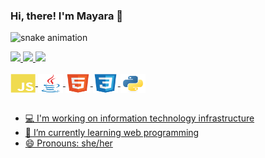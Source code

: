 ### Hi, there! I'm Mayara 👋

![snake animation](https://github.com/maayvs/maayvs/blob/output/github-contribution-grid-snake2.svg)
<div>
  <a href="https://github.com/maayvs">
  <img height="180em" src="https://github-readme-stats.vercel.app/api?username=maayvs&theme=vision-friendly-dark&show_icons=true&hide_border=true&count_private=true"/>
  <img height="180em" src="https://github-readme-streak-stats.herokuapp.com/?user=maayvs&theme=vision-friendly-dark&hide_border=true"/>
  <img height="180em" src="https://github-readme-stats.vercel.app/api/top-langs/?username=maayvs&theme=vision-friendly-dark&show_icons=true&hide_border=true&layout=compact"/>
</div>
    
<div style="display: inline_block"><br>
  <img align="center" alt="Rafa-Js" height="30" width="40" src="https://raw.githubusercontent.com/devicons/devicon/master/icons/javascript/javascript-plain.svg">
  <img align="center" alt="Rafa-React" height="30" width="40" src="https://raw.githubusercontent.com/devicons/devicon/master/icons/java/java-original.svg">
  <img align="center" alt="Rafa-HTML" height="30" width="40" src="https://raw.githubusercontent.com/devicons/devicon/master/icons/html5/html5-original.svg">
  <img align="center" alt="Rafa-CSS" height="30" width="40" src="https://raw.githubusercontent.com/devicons/devicon/master/icons/css3/css3-original.svg">
  <img align="center" alt="Rafa-Python" height="30" width="40" src="https://raw.githubusercontent.com/devicons/devicon/master/icons/python/python-original.svg">
</div><br>

- 💻 I'm working on information technology infrastructure
- 📖 I’m currently learning web programming
- 😄 Pronouns: she/her

